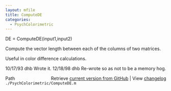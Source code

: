 ```yaml
---
layout: mfile
title: ComputeDE
categories:
  - PsychColorimetric
---
```


DE = ComputeDE\(input1,input2\)

Compute the vector length between each of the
columns of two matrices.

Useful in color difference calculations.

10/17/93    dhb  Wrote it.
12/18/98    dhb  Re\-wrote so as not to be a memory hog.


<div class="code_header" style="text-align:right;">
  <span style="float:left;">Path&nbsp;&nbsp;</span> <span class="counter">Retrieve <a href=
  "https://raw.github.com/Psychtoolbox-3/Psychtoolbox-3/beta/./PsychColorimetric/ComputeDE.m">current version from GitHub</a> | View <a href=
  "https://github.com/Psychtoolbox-3/Psychtoolbox-3/commits/beta/./PsychColorimetric/ComputeDE.m">changelog</a></span>
</div>
<div class="code">
  <code>./PsychColorimetric/ComputeDE.m</code>
</div>
